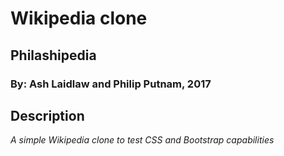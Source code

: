 # Wikipedia clone

## Philashipedia

### By: Ash Laidlaw and Philip Putnam, 2017

## Description

_A simple Wikipedia clone to test CSS and Bootstrap capabilities_
